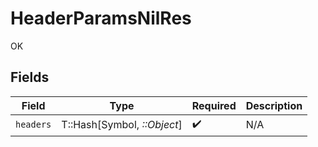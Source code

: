 # HeaderParamsNilRes

OK


## Fields

| Field                       | Type                        | Required                    | Description                 |
| --------------------------- | --------------------------- | --------------------------- | --------------------------- |
| `headers`                   | T::Hash[Symbol, *::Object*] | :heavy_check_mark:          | N/A                         |